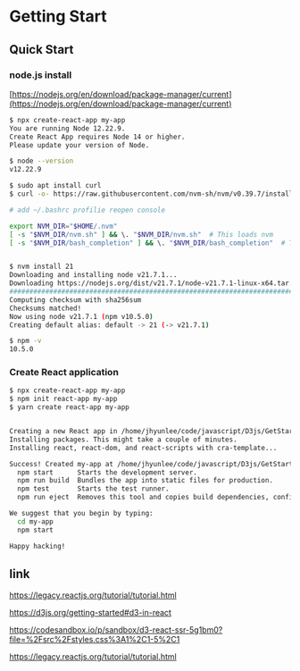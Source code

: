 # Getting Start

## Quick Start 
### node.js install
[https://nodejs.org/en/download/package-manager/current](https://nodejs.org/en/download/package-manager/current)
```sh 
$ npx create-react-app my-app
You are running Node 12.22.9.
Create React App requires Node 14 or higher. 
Please update your version of Node.

$ node --version
v12.22.9

$ sudo apt install curl
$ curl -o- https://raw.githubusercontent.com/nvm-sh/nvm/v0.39.7/install.sh | bash

# add ~/.bashrc profilie reopen console

export NVM_DIR="$HOME/.nvm"
[ -s "$NVM_DIR/nvm.sh" ] && \. "$NVM_DIR/nvm.sh"  # This loads nvm
[ -s "$NVM_DIR/bash_completion" ] && \. "$NVM_DIR/bash_completion"  # This loads nvm bash_completion


$ nvm install 21
Downloading and installing node v21.7.1...
Downloading https://nodejs.org/dist/v21.7.1/node-v21.7.1-linux-x64.tar.xz...
########################################################################################################################################################################################### 100.0%
Computing checksum with sha256sum
Checksums matched!
Now using node v21.7.1 (npm v10.5.0)
Creating default alias: default -> 21 (-> v21.7.1)

$ npm -v
10.5.0

```

### Create React application 
```sh
$ npx create-react-app my-app
$ npm init react-app my-app
$ yarn create react-app my-app


Creating a new React app in /home/jhyunlee/code/javascript/D3js/GetStart/my-app.
Installing packages. This might take a couple of minutes.
Installing react, react-dom, and react-scripts with cra-template...

Success! Created my-app at /home/jhyunlee/code/javascript/D3js/GetStart/my-app
  npm start      Starts the development server.
  npm run build  Bundles the app into static files for production.
  npm test       Starts the test runner.
  npm run eject  Removes this tool and copies build dependencies, configuration files 

We suggest that you begin by typing:
  cd my-app
  npm start

Happy hacking!
```


## link

https://legacy.reactjs.org/tutorial/tutorial.html

https://d3js.org/getting-started#d3-in-react

https://codesandbox.io/p/sandbox/d3-react-ssr-5g1bm0?file=%2Fsrc%2Fstyles.css%3A1%2C1-5%2C1

https://legacy.reactjs.org/tutorial/tutorial.html

